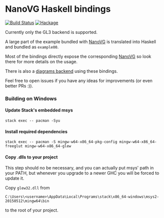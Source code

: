 # NanoVG Haskell bindings

[![Build Status](https://img.shields.io/travis/cocreature/nanovg-hs.svg)]()
[![Hackage](https://img.shields.io/hackage/v/nanovg.svg)]()

Currently only the GL3 backend is supported.

A large part of the example bundled with
[NanoVG](https://github.com/memononen/nanovg) is translated into
Haskell and bundled as `example00`.

Most of the bindings directly expose the corresponding
[NanoVG](https://github.com/memononen/nanovg) so look there for more
details on the usage.

There is also a [diagrams backend](https://github.com/cocreature/diagrams-nanovg) using these bindings.

Feel free to open issues if you have any ideas for improvements (or even better PRs :)).

### Building on Windows

#### Update Stack's embedded msys

```stack exec -- pacman -Syu```

#### Install required dependencies

```stack exec -- pacman -S mingw-w64-x86_64-pkg-config mingw-w64-x86_64-freeglut mingw-w64-x86_64-glew```

#### Copy .dlls to your project

This step should no be necessary, and you can actually put msys' path in your PATH, but whenever you upgrade to a newer GHC you will be forced to update it.

Copy ```glew32.dll``` from

```C:\Users\<username>\AppData\Local\Programs\stack\x86_64-windows\msys2-20150512\mingw64\bin```

to the root of your project.
